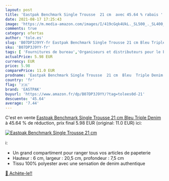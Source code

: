 ```yaml
---
layout: post
title: 'Eastpak Benchmark Single Trousse  21 cm  avec 45.64 % rabais '
date: 2021-08-17 17:25:43
image: 'https://m.media-amazon.com/images/I/419cGqk4UkL._SL500_._SL400_.jpg'
comments: true
category: ofertas
author: 'tole.es'
slug: 'B07DP3J9YY-fr Eastpak Benchmark Single Trousse 21 cm Bleu Triple Denim'
sku: 'B07DP3J9YY-fr'
tags: [ 'Fournitures de bureau','Organiseurs et distributeurs pour le bureau','Petites fournitures','Rangements pour le bureau','Trousses','eastpak', ]
actualPrice: 5.98 EUR
currency: EUR
price: 5.98
comparePrice: 11.0 EUR
prodname: 'Eastpak Benchmark Single Trousse  21 cm  Bleu  Triple Denim '
country: 'fr'
flag: '🇫🇷'
brand: 'EASTPAK'
buyurl: 'https://www.amazon.fr/dp/B07DP3J9YY/?tag=tolees0d-21'
descuento: '45.64'
average: '7.44'
---
```


C'est en vente [Eastpak Benchmark Single Trousse  21 cm  Bleu  Triple Denim ](https://www.amazon.fr/dp/B07DP3J9YY/?tag=tolees0d-21)  à  45.64 % de réduction, prix final  5.98 EUR (original: 11.0 EUR) ici:

[![Eastpak Benchmark Single Trousse  21 cm ](https://m.media-amazon.com/images/I/419cGqk4UkL._SL500_._SL400_.jpg)](https://www.amazon.fr/dp/B07DP3J9YY/?tag=tolees0d-21)

ℹ️:

- Un grand compartiment pour ranger tous vos articles de papeterie
- Hauteur : 6 cm, largeur : 20,5 cm, profondeur : 7,5 cm
- Tissu 100% polyester avec une sensation de denim authentique

[🛒 Achète-le!!](https://www.amazon.fr/dp/B07DP3J9YY/?tag=tolees0d-21)
